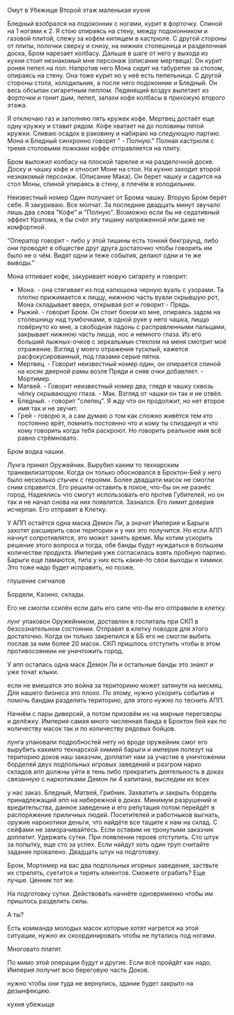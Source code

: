 Омут в Убежище
Второй этаж маленькая кухня

Бледный взобрался на подоконник с ногами, курит в форточку. Спиной на 1 ногами к 2. Я стою опираясь на стену, между подоконником и газовой плитой, слежу за кофем кипящем в кастрюле. С другой стороны от плиты, полочки сверху и снизу, на нижних столешница и разделочная доска, Бром нарезает колбасу. Дальше в шаге от него у выхода из кухни стоит незнакомый мне персонаж (описание мертвеца). Он курит роняя пепел на пол. Напротив него Мона сидит на табуретке за столом, опираясь на стену. Она тоже курит но у неё есть пепельница. С другой стороны стола, холодильник, а после него подоконник и Бледный. Он весь обсыпан сигаретным пеплом. Ледянящий воздух вылетает из форточки и гонит дым, пепел, запахи кофе колбасы в прихожую второго этажа.

Я отключаю газ и заполняю пять кружек кофе. Мертвец достаёт еще одну кружку и ставит рядом. Кофе хватает на до половины пятой кружки. Сливаю осадок в раковину и набираю на следующую партию. Мона и Бледный синхронно говорят " - Полную." Полная кастрюля с тремя столовыми ложками коффе отправляется на плиту. 

Бром выложил колбасу на плоской тарелке и на разделочной доске. Доску и чашку кофе и относит Моне на стол. На кухню заходит второй незнакомый персонаж. (Описание Мака). Он берет чашку и садится на стол Моны, спиной упираясь в стену, а плечём в холодильник.

Неизвестный номер Один получает от Брома чашку. Вторую Бром берёт себе. Я закуриваю. Все молчат. За последние двадцать минут звучало лишь два слова "Кофе" и "Полную". Возможно если бы не седативный эффект Кратома, я бы счёл эту тишину напряженной или даже не комфортной.

"Оператор говорит - либо у этой тишины есть тонкий бекграунд, либо они проводят в обществе друг друга достаточно чтобы говорить им было не о чём. Видят одни и теже события, делают одни и те же выводы."

Мона отпивает кофе, закуривает новую сигарету и говорит:
- Мона. - она стягивает из под капюшона черную вуаль с узорами. Та плотно прижимается к лиццу, нижнюю часть вуали скрывшую рот, Мона складывает вверх, открывая рот и говорит - Прядь.
- Рыжий. - говорит Бром. Он стоит боком ко мне, опираясь задом на столешницу над тумбочками, в одной руке у него чашка, лиццо повёрнуто ко мне, а свободная ладонь с расправленными пальцами, закрывает нижнюю часть лицца, нос и немного глаза. Из его больший лыжных-очков с зеркальмын стеклом на меня смотрит моё отражение. Взгляд у моего отражения тусклый, кажется расфокусированный, под глазами серые пятна.
- Мертвец. - Говорит неизвестный номер один, он опирается спиной на косяк дверной рамы возле Пряди и сняв очки добавляет. - Мортимер.
- Матвей. - Говорит неизвестный номер два, глядя в чашку сквозь чёлку скрывающую глаза. - Мак.
Взгляд от чашки он так и не отвёл.
- Бледный. - говорит "слепец".
Я жду что он продолжит, но нет второе имя так и не звучит.
- Грей - говорю я, а сам думаю о том как сложно живётся тем кто постоянно врёт, помнить постоянно что и кому ты спизданул и что кому говорить когда тебя раскроют. Но говорить реальное имя всё равно стрёмновато.

Бром водка чашки.

Лунга принял Оружейник. Вырубил каким то технарским транквилизатором.
Когда он только обосновался в Броктон-Бей у него было несколько стычек с героями. Более двадцати масок не смогли сним справится. Его решили оставить в покое, что-бы он не разнёс город. Надеялись что смогут использовать его против Губителей, но он так и не начал снова на них появлятся. Зазнался. Его лимит доверия исчерпан. Его отправят в Клетку.

У АПП остаётся одна маска Демон Ли, а значит Империя и Барыги захотят расширить свои територии и у них это получится. Но если АПП начнут сопротивлятся, это может занять время. Мы хотим ускорить решение этого вопроса и тогда, обе банды будут нуждаться в большем количестве продукта. Империя уже согласилась взять пробную партию. Барыги еще ламаются, типа у них есть какие-то свои выходы и химики. Это тоже надо будет исправить, но позже.



глушение сигналов 

Бордели, Казино, склады. 

Его не смогли ссилён если дать его силе  что-бы его отправили в клетку. 


лунг упаковон Оружейником, доставлен в госпиталь при СКП в безсознательном состоянии. Отправят в клетку поводов для этого достаточно. Когда он только закрепился в ББ его не смогли выбить послав за ним более 20 масок. СКП пришлось отступить чтобы в этом противосоянеии не уничтожить город.

У апп осталась одна маск Демон Ли и остальные банды это знают и уже точат клыки.

если не вмешатся это война за териториию может затянутя на месмяц.
Для нашего бизнеса это плохо. По этому, нужно ускорить события и помочь бандам разделить територию, для этого нужно по теснить АПП.

Начнём с пары диверсий, а потом призовём их на мирные переговоры и делёжку.
Империя самая много численная банда в Броктон бей как по количеству масок так и по количеству рядовых бойцов.



лунга упаковали подробностей нету но вроде оружейник смог его вырубить какимто технарской химией
барыги и империя полезут на територию доков
наш заказчик, доплатит нам за участие в уничтожении борделей двух подпольных игровых заведений и разгром нарко складов апп должны уйти в тень либо прекратить деятельность в доках связанную с наркотиками Демон ли 4 капитана, выследим их всех

у нас заказ. Бледный, Матвей, Грибник. Захватить и закрыть бордель принадлежащий апп на набережной в доках. Минимум разрушений и вредительства, данное заведение и его репутация потом перейдёт в распоряжение приличных людей.
Посетителей и работныков выгнать, оружие нарокотики деньги, что найдёте все тащите к нам на склад. С сейфами не заморачивайтесь. Если оставим не тронутыми заказчик доплатит. Удержать сутки. При появлении героев отступить. Сто штук за попытку, еще сто за успех. Если найдут хоть один труп считайте задание провалено. Двадцать штук на подготовку.

Бром, Мортимер на вас два подпольных игорных заведения, заствьте их стрелять, суетится и терять клиентов. Сможете ограбить? Еще лучше. Ценник тот же. 

На подготовку сутки. Действовать начнёте одновременно чтобы им пришлось разделить силы.

А ты?

Есть комманда молодых масок которые хотят нагрется на этой ситуации, нужно их скоординировать чтобы не путались под ногами.

Многовато платят.

По мимо этой операции будут и другие. Если всё пройдёт как надо. Империя получит всю береговую часть Доков.

нужно чтобы они туда не вернулись, здание будет закрыто на дезынфекцию.


кухня убежыще